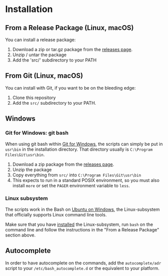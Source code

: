 # Installation

## From a Release Package (Linux, macOS)

You can install a release package:

1. Download a zip or tar.gz package from the [releases page][].
2. Unzip / untar the package
3. Add the 'src/' subdirectory to your PATH

## From Git (Linux, macOS)

You can install with Git, if you want to be on the bleeding edge:

1. Clone this repository
2. Add the `src/` subdirectory to your PATH.

## Windows

### Git for Windows: git bash

When using git bash within [Git for Windows][], the scripts can simply be put in
`usr\bin` in the installation directory. That directory usually is `C:\Program
Files\Git\usr\bin`.

1. Download a zip package from the [releases page][].
2. Unzip the package
3. Copy everything from `src/` into `C:\Program Files\Git\usr\bin`
4. This expects to run in a standard POSIX environment, so you must also
   install `more` or set the `PAGER` environment variable to `less`.

### Linux subsystem

The scripts work in the Bash on [Ubuntu on Windows][], the Linux-subsystem that
officially supports Linux command line tools.

Make sure that you have [installed][installed-wsl] the Linux-subsystem, run
`bash` on the command line and follow the instructions in the "From a Release
Package" section above.

## Autocomplete

In order to have autocomplete on the commands, add the `autocomplete/adr` script
to your `/etc/bash_autocomplete.d` or the equivalent to your platform.

[releases page]: https://github.com/halostatue/adr-tools/releases
[Git for Windows]: https://git-for-windows.github.io/
[Ubuntu on Windows]: https://www.microsoft.com/store/p/ubuntu/9nblggh4msv6
[installed-wsl]: https://msdn.microsoft.com/en-us/commandline/wsl/install_guide
